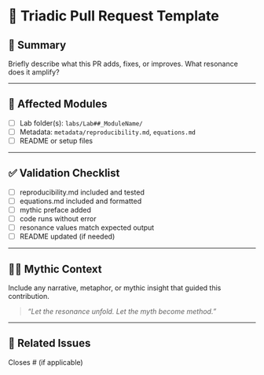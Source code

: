 # 🔁 Triadic Pull Request Template

## 🧭 Summary

Briefly describe what this PR adds, fixes, or improves. What resonance does it amplify?

---

## 📂 Affected Modules

- [ ] Lab folder(s): `labs/Lab##_ModuleName/`
- [ ] Metadata: `metadata/reproducibility.md`, `equations.md`
- [ ] README or setup files

---

## ✅ Validation Checklist

- [ ] reproducibility.md included and tested
- [ ] equations.md included and formatted
- [ ] mythic preface added
- [ ] code runs without error
- [ ] resonance values match expected output
- [ ] README updated (if needed)

---

## 🧙‍♂️ Mythic Context

Include any narrative, metaphor, or mythic insight that guided this contribution.

> _“Let the resonance unfold. Let the myth become method.”_

---

## 📎 Related Issues

Closes #<issue-number> (if applicable)
